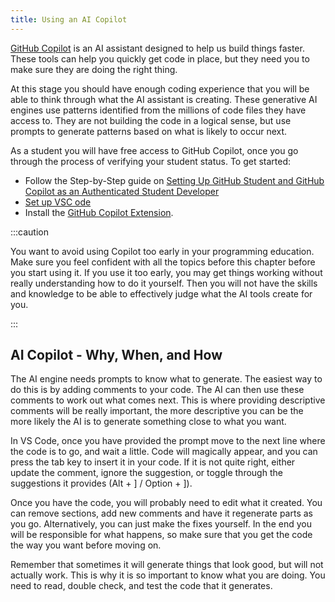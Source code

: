 ```yaml
---
title: Using an AI Copilot
---
```


[GitHub Copilot](https://docs.github.com/en/copilot) is an AI assistant designed to help us build things faster. These tools can help you quickly get code in place, but they need you to make sure they are doing the right thing.

At this stage you should have enough coding experience that you will be able to think through what the AI assistant is creating. These generative AI engines use patterns identified from the millions of code files they have access to. They are not building the code in a logical sense, but use prompts to generate patterns based on what is likely to occur next.

As a student you will have free access to GitHub Copilot, once you go through the process of verifying your student status. To get started:

- Follow the Step-by-Step guide on [Setting Up GitHub Student and GitHub Copilot as an Authenticated Student Developer](https://techcommunity.microsoft.com/t5/educator-developer-blog/step-by-step-setting-up-github-student-and-github-copilot-as-an/ba-p/3736279)
- [Set up VSC ode](https://code.visualstudio.com/docs/editor/github-copilot)
- Install the [GitHub Copilot Extension](https://marketplace.visualstudio.com/items?itemName=GitHub.copilot).

:::caution

You want to avoid using Copilot too early in your programming education. Make sure you feel confident with all the topics before this chapter before you start using it. If you use it too early, you may get things working without really understanding how to do it yourself. Then you will not have the skills and knowledge to be able to effectively judge what the AI tools create for you.

:::

## AI Copilot - Why, When, and How

The AI engine needs prompts to know what to generate. The easiest way to do this is by adding comments to your code. The AI can then use these comments to work out what comes next. This is where providing descriptive comments will be really important, the more descriptive you can be the more likely the AI is to generate something close to what you want.

In VS Code, once you have provided the prompt move to the next line where the code is to go, and wait a little. Code will magically appear, and you can press the tab key to insert it in your code. If it is not quite right, either update the comment, ignore the suggestion, or toggle through the suggestions it provides (Alt + ] / Option + ]).

Once you have the code, you will probably need to edit what it created. You can remove sections, add new comments and have it regenerate parts as you go. Alternatively, you can just make the fixes yourself. In the end you will be responsible for what happens, so make sure that you get the code the way you want before moving on.

Remember that sometimes it will generate things that look good, but will not actually work. This is why it is so important to know what you are doing. You need to read, double check, and test the code that it generates.
